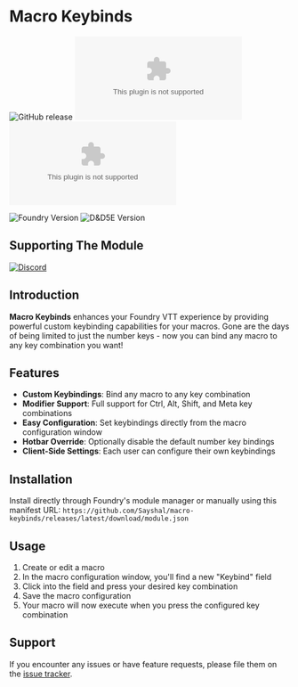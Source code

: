 # Macro Keybinds

![GitHub release](https://img.shields.io/github/v/release/Sayshal/macro-keybinds?style=for-the-badge)
![GitHub Downloads (specific asset, all releases)](<https://img.shields.io/github/downloads/Sayshal/macro-keybinds/module.zip?style=for-the-badge&logo=foundryvirtualtabletop&logoColor=white&logoSize=auto&label=Downloads%20(Total)&color=ff144f>)
![GitHub Downloads (specific asset, latest release)](<https://img.shields.io/github/downloads/Sayshal/macro-keybinds/latest/module.zip?sort=date&style=for-the-badge&logo=foundryvirtualtabletop&logoColor=white&logoSize=auto&label=Downloads%20(Latest)&color=ff144f>)

![Foundry Version](https://img.shields.io/endpoint?url=https%3A%2F%2Ffoundryshields.com%2Fversion%3Fstyle%3Dfor-the-badge%26url%3Dhttps%3A%2F%2Fgithub.com%2FSayshal%2Fmacro-keybinds%2Freleases%2Flatest%2Fdownload%2Fmodule.json)
![D&D5E Version](https://img.shields.io/endpoint?url=https%3A%2F%2Ffoundryshields.com%2Fsystem%3FnameType%3Dfoundry%26showVersion%3D1%26style%3Dfor-the-badge%26url%3Dhttps%3A%2F%2Fgithub.com%2FSayshal%2Fmacro-keybinds%2Freleases%2Flatest%2Fdownload%2Fmodule.json)

## Supporting The Module

[![Discord](https://dcbadge.limes.pink/api/server/PzzUwU9gdz)](https://discord.gg/PzzUwU9gdz)

## Introduction

**Macro Keybinds** enhances your Foundry VTT experience by providing powerful custom keybinding capabilities for your macros. Gone are the days of being limited to just the number
keys - now you can bind any macro to any key combination you want!

## Features

- **Custom Keybindings**: Bind any macro to any key combination
- **Modifier Support**: Full support for Ctrl, Alt, Shift, and Meta key combinations
- **Easy Configuration**: Set keybindings directly from the macro configuration window
- **Hotbar Override**: Optionally disable the default number key bindings
- **Client-Side Settings**: Each user can configure their own keybindings

## Installation

Install directly through Foundry's module manager or manually using this manifest URL:
`https://github.com/Sayshal/macro-keybinds/releases/latest/download/module.json`

## Usage

1. Create or edit a macro
2. In the macro configuration window, you'll find a new "Keybind" field
3. Click into the field and press your desired key combination
4. Save the macro configuration
5. Your macro will now execute when you press the configured key combination

## Support

If you encounter any issues or have feature requests, please file them on the [issue tracker](https://github.com/Sayshal/macro-keybinds/issues).
